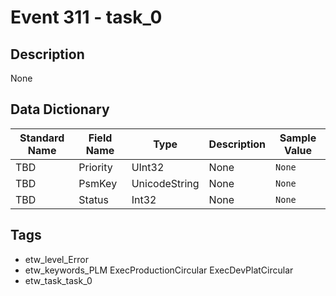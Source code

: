 # Event 311 - task_0

## Description
None

## Data Dictionary
|Standard Name|Field Name|Type|Description|Sample Value|
|---|---|---|---|---|
|TBD|Priority|UInt32|None|`None`|
|TBD|PsmKey|UnicodeString|None|`None`|
|TBD|Status|Int32|None|`None`|

## Tags
* etw_level_Error
* etw_keywords_PLM ExecProductionCircular ExecDevPlatCircular
* etw_task_task_0
